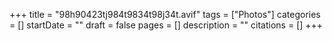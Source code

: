 +++
title = "98h90423tj984t9834t98j34t.avif"
tags = ["Photos"]
categories = []
startDate = ""
draft = false
pages = []
description = ""
citations = []
+++
